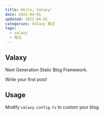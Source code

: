 ```yaml
---
title: Hello, Valaxy!
date: 2022-04-01
updated: 2022-04-01
categories: Valaxy 笔记
tags:
  - valaxy
  - 笔记
---
```

## Valaxy

Next Generation Static Blog Framework.

Write your first post!

## Usage

Modify `valaxy.config.ts` to custom your blog.
